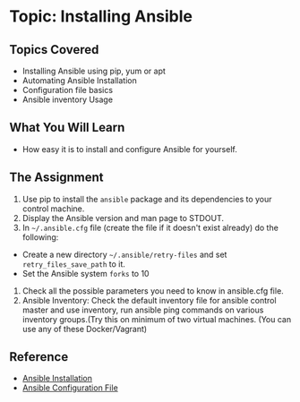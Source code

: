 # Topic: Installing Ansible

## Topics Covered

* Installing Ansible using pip, yum or apt
* Automating Ansible Installation
* Configuration file basics
* Ansible inventory Usage 

## What You Will Learn

* How easy it is to install and configure Ansible for yourself.

## The Assignment

1. Use pip to install the `ansible` package and its dependencies to your control machine.
1. Display the Ansible version and man page to STDOUT.
1. In `~/.ansible.cfg` file (create the file if it doesn't exist already) do the following:
  * Create a new directory `~/.ansible/retry-files` and set `retry_files_save_path` to it.
  * Set the Ansible system `forks` to 10
1. Check all the possible parameters you need to know in ansible.cfg file.
1. Ansible Inventory: Check the default inventory file for ansible control master and use inventory, run ansible ping commands on various inventory groups.(Try this on minimum of two virtual machines.
   (You can use any of these Docker/Vagrant)

## Reference

* [Ansible Installation](http://docs.ansible.com/ansible/intro_installation.html)
* [Ansible Configuration File](http://docs.ansible.com/ansible/intro_configuration.html)

